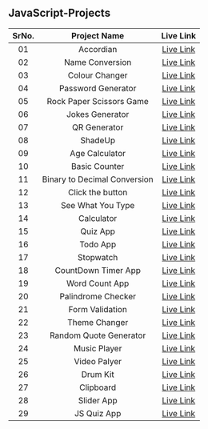 
## JavaScript-Projects

|SrNo.|Project Name| Live Link|
|:---:|:---:|:---:|
|01|Accordian|[Live Link](https://pa-accordian.netlify.app/)|
|02|Name Conversion|[Live Link](https://pa-name-conversion.netlify.app/)|
|03|Colour Changer|[Live Link](https://pa-colour-changer.netlify.app/)|
|04|Password Generator|[Live Link](https://pa-password-generator.netlify.app/)|
|05|Rock Paper Scissors Game|[Live Link](https://pa-rock-paper-scissors-game.netlify.app/)|
|06|Jokes Generator|[Live Link](https://pa-joke-generator.netlify.app/)|
|07|QR Generator|[Live Link](https://pa-qr-code-generator.netlify.app/)|
|08|ShadeUp|[Live Link](https://pa-shadeup.netlify.app/)|
|09|Age Calculator|[Live Link](https://pa-agecalculator.netlify.app/)|
|10|Basic Counter|[Live Link](https://pa-basic-counter.netlify.app/)|
|11|Binary to Decimal Conversion|[Live Link](https://pa-binarytodecimal.netlify.app/)|
|12|Click the button|[Live Link](https://pa-clickthebutton.netlify.app)|
|13|See What You Type|[Live Link](https://pa-see-what-you-type.netlify.app/)|
|14|Calculator|[Live Link](https://pa-calculator.netlify.app/)|
|15|Quiz App|[Live Link](https://pa-quiz.netlify.app/)|
|16|Todo App|[Live Link](https://pa-todo.netlify.app/)|
|17|Stopwatch|[Live Link](https://pa-stopwatch.netlify.app/)|
|18|CountDown Timer App|[Live Link](https://pa-countdown-time-app.netlify.app/)|
|19|Word Count App|[Live Link](https://pa-word-count-app.netlify.app/)|
|20|Palindrome Checker|[Live Link](https://pa-palindrome-checker.netlify.app/)|
|21|Form Validation|[Live Link](https://pa-form-validation.netlify.app/)|
|22|Theme Changer|[Live Link](https://pa-theme-changer.netlify.app/)|
|23|Random Quote Generator|[Live Link](https://pa-random-quote-generator.netlify.app/)|
|24|Music Player|[Live Link](https://pa-audioplayer.netlify.app/)|
|25|Video Palyer|[Live Link](https://pa-videoplayer.netlify.app/)|
|26|Drum Kit|[Live Link](https://pa-drumkit.netlify.app/)|
|27|Clipboard|[Live Link](https://ps-clipboard.netlify.app/)|
|28|Slider App|[Live Link](https://pa-slider-js.netlify.app/)|
|29|JS Quiz App|[Live Link](https://pa-quiz-app.netlify.app/)|
